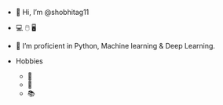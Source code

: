- 👋 Hi, I’m @shobhitag11
- 💻 🖱️ 🖥️
- 🌱 I’m proficient in Python, Machine learning & Deep Learning.

- Hobbies
  - 🎸
  - 🏀
  - 📚

<!---
shobhitag11/shobhitag11 is a ✨ special ✨ repository because its `README.md` (this file) appears on your GitHub profile.
You can click the Preview link to take a look at your changes.
--->

